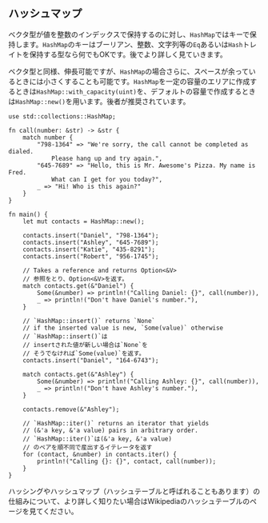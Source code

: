 ## ハッシュマップ

ベクタ型が値を整数のインデックスで保持するのに対し、`HashMap`ではキーで保持します。`HashMap`のキーはブーリアン、整数、文字列等の`Eq`あるいは`Hash`トレイトを保持する型なら何でもOKです。後でより詳しく見ていきます。

ベクタ型と同様、伸長可能ですが、`HashMap`の場合さらに、スペースが余っているときには小さくすることも可能です。`HashMap`を一定の容量のエリアに作成するときは`HashMap::with_capacity(uint)`を、デフォルトの容量で作成するときは`HashMap::new()`を用います。後者が推奨されています。

    use std::collections::HashMap;

    fn call(number: &str) -> &str {
        match number {
            "798-1364" => "We're sorry, the call cannot be completed as dialed. 
                Please hang up and try again.",
            "645-7689" => "Hello, this is Mr. Awesome's Pizza. My name is Fred.
                What can I get for you today?",
            _ => "Hi! Who is this again?"
        }
    }

    fn main() { 
        let mut contacts = HashMap::new();

        contacts.insert("Daniel", "798-1364");
        contacts.insert("Ashley", "645-7689");
        contacts.insert("Katie", "435-8291");
        contacts.insert("Robert", "956-1745");

        // Takes a reference and returns Option<&V>
        // 参照をとり、Option<&V>を返す。
        match contacts.get(&"Daniel") {
            Some(&number) => println!("Calling Daniel: {}", call(number)),
            _ => println!("Don't have Daniel's number."),
        }

        // `HashMap::insert()` returns `None`
        // if the inserted value is new, `Some(value)` otherwise
        // `HashMap::insert()`は
        // insertされた値が新しい場合は`None`を
        // そうでなければ`Some(value)`を返す。
        contacts.insert("Daniel", "164-6743");

        match contacts.get(&"Ashley") {
            Some(&number) => println!("Calling Ashley: {}", call(number)),
            _ => println!("Don't have Ashley's number."),
        }

        contacts.remove(&"Ashley"); 

        // `HashMap::iter()` returns an iterator that yields 
        // (&'a key, &'a value) pairs in arbitrary order.
        // `HashMap::iter()`は(&'a key, &'a value)
        // のペアを順不同で産出するイテレータを返す
        for (contact, &number) in contacts.iter() {
            println!("Calling {}: {}", contact, call(number)); 
        }
    }

ハッシングやハッシュマップ（ハッシュテーブルと呼ばれることもあります）の仕組みについて、より詳しく知りたい場合はWikipediaのハッシュテーブルのページを見てください。


